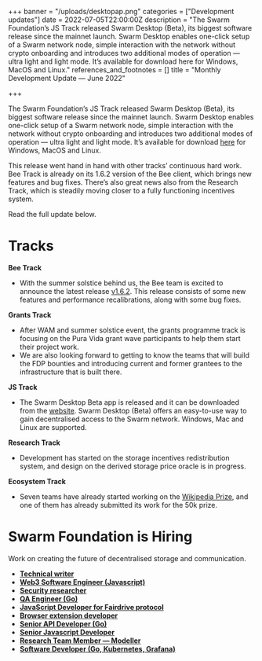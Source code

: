 +++
banner = "/uploads/desktopap.png"
categories = ["Development updates"]
date = 2022-07-05T22:00:00Z
description = "The Swarm Foundation’s JS Track released Swarm Desktop (Beta), its biggest software release since the mainnet launch. Swarm Desktop enables one-click setup of a Swarm network node, simple interaction with the network without crypto onboarding and introduces two additional modes of operation — ultra light and light mode. It’s available for download here for Windows, MacOS and Linux."
references_and_footnotes = []
title = "Monthly Development Update — June 2022"

+++

The Swarm Foundation’s JS Track released Swarm Desktop (Beta), its biggest software release since the mainnet launch. Swarm Desktop enables one-click setup of a Swarm network node, simple interaction with the network without crypto onboarding and introduces two additional modes of operation — ultra light and light mode. It’s available for download [here](https://desktop.ethswarm.org/) for Windows, MacOS and Linux.

This release went hand in hand with other tracks’ continuous hard work. Bee Track is already on its 1.6.2 version of the Bee client, which brings new features and bug fixes. There’s also great news also from the Research Track, which is steadily moving closer to a fully functioning incentives system.

Read the full update below.

# Tracks

**Bee Track**

- With the summer solstice behind us, the Bee team is excited to announce the latest release [v1.6.2](https://github.com/ethersphere/bee/releases/tag/v1.6.2). This release consists of some new features and performance recalibrations, along with some bug fixes.

**Grants Track**

- After WAM and summer solstice event, the grants programme track is focusing on the Pura Vida grant wave participants to help them start their project work.
- We are also looking forward to getting to know the teams that will build the FDP bounties and introducing current and former grantees to the infrastructure that is built there.

**JS Track**

- The Swarm Desktop Beta app is released and it can be downloaded from the [website](https://desktop.ethswarm.org/). Swarm Desktop (Beta) offers an easy-to-use way to gain decentralised access to the Swarm network. Windows, Mac and Linux are supported.

**Research Track**

- Development has started on the storage incentives redistribution system, and design on the derived storage price oracle is in progress.

**Ecosystem Track**

- Seven teams have already started working on the [Wikipedia Prize](https://gitcoin.co/issue/28926), and one of them has already submitted its work for the 50k prize.

# Swarm Foundation is Hiring

Work on creating the future of decentralised storage and communication.

- [**Technical writer**](https://www.ethswarm.org/jobs-technical-writer.html)
- [**Web3 Software Engineer (Javascript)**](https://www.ethswarm.org/jobs-web3-software-engineer-javascript.html)
- [**Security researcher**](https://www.ethswarm.org/jobs-security-researcher.html)
- [**QA Engineer (Go)**](https://www.ethswarm.org/jobs-QA-engineer-go.html)
- [**JavaScript Developer for Fairdrive protocol**](https://www.ethswarm.org/jobs-javascript-developer-fairdrive.html)
- [**Browser extension developer**](https://www.ethswarm.org/jobs-browser-extension-developer.html)
- [**Senior API Developer (Go)**](https://www.ethswarm.org/jobs-senior-API-developer-go.html)
- [**Senior Javascript Developer**](https://www.ethswarm.org/jobs-senior-javascript-developer.html)
- [**Research Team Member — Modeller**](https://www.ethswarm.org/modeller-swarm-research-team.html)
- [**Software Developer (Go, Kubernetes, Grafana)**](https://www.ethswarm.org/software-developer-swarm-research-team.html)
